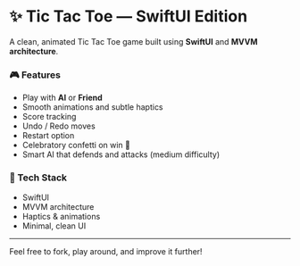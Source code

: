 # ✨ Tic Tac Toe — SwiftUI Edition

A clean, animated Tic Tac Toe game built using **SwiftUI** and **MVVM architecture**.

### 🎮 Features
- Play with **AI** or **Friend**
- Smooth animations and subtle haptics
- Score tracking
- Undo / Redo moves
- Restart option
- Celebratory confetti on win 🎉
- Smart AI that defends and attacks (medium difficulty)

### 📱 Tech Stack
- SwiftUI
- MVVM architecture
- Haptics & animations
- Minimal, clean UI

---

Feel free to fork, play around, and improve it further!
